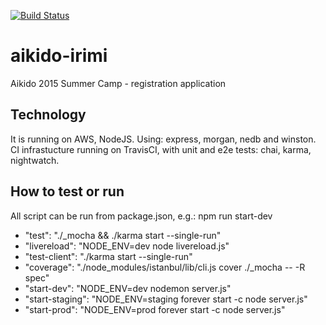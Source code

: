 [![Build Status](https://travis-ci.org/patoi/aikido-irimi.svg?branch=master)](https://travis-ci.org/patoi/aikido-irimi)
# aikido-irimi
Aikido 2015 Summer Camp - registration application

## Technology
It is running on AWS, NodeJS. Using: express, morgan, nedb and winston.
CI infrastucture running on TravisCI, with unit and e2e tests: chai, karma, nightwatch.

## How to test or run

All script can be run from package.json, e.g.: npm run start-dev

- "test": "./_mocha && ./karma start --single-run"
- "livereload": "NODE_ENV=dev node livereload.js"
- "test-client": "./karma start --single-run"
- "coverage": "./node_modules/istanbul/lib/cli.js cover ./_mocha -- -R spec"
- "start-dev": "NODE_ENV=dev nodemon server.js"
- "start-staging": "NODE_ENV=staging forever start -c node server.js"
- "start-prod": "NODE_ENV=prod forever start -c node server.js"

